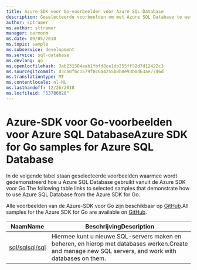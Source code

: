 ```yaml
---
title: Azure-SDK voor Go-voorbeelden voor Azure SQL Database
description: Geselecteerde voorbeelden om met Azure SQL Database te werken met behulp van de Azure-SDK voor Go.
author: sptramer
ms.author: sttramer
manager: carmonm
ms.date: 09/05/2018
ms.topic: sample
ms.subservice: development
ms.service: sql-database
ms.devlang: go
ms.openlocfilehash: 3ab231584aab1fbfd8ce1db255ff52d7d12422c3
ms.sourcegitcommit: d3ca0f6c1579f0c6a4255b0b0e93b0d63ae77d6d
ms.translationtype: MT
ms.contentlocale: nl-NL
ms.lasthandoff: 12/26/2018
ms.locfileid: "53786028"
---
```

# <a name="azure-sdk-for-go-samples-for-azure-sql-database"></a><span data-ttu-id="454d6-103">Azure-SDK voor Go-voorbeelden voor Azure SQL Database</span><span class="sxs-lookup"><span data-stu-id="454d6-103">Azure SDK for Go samples for Azure SQL Database</span></span>

<span data-ttu-id="454d6-104">In de volgende tabel staan geselecteerde voorbeelden waarmee wordt gedemonstreerd hoe u Azure SQL Database gebruikt vanuit de Azure SDK voor Go.</span><span class="sxs-lookup"><span data-stu-id="454d6-104">The following table links to selected samples that demonstrate how to use Azure SQL Database from the Azure SDK for Go.</span></span>

<span data-ttu-id="454d6-105">Alle voorbeelden van de Azure-SDK voor Go zijn beschikbaar op [GitHub](https://github.com/Azure-Samples/azure-sdk-for-go-samples).</span><span class="sxs-lookup"><span data-stu-id="454d6-105">All samples for the Azure SDK for Go are available on [GitHub](https://github.com/Azure-Samples/azure-sdk-for-go-samples).</span></span>

| <span data-ttu-id="454d6-106">Naam</span><span class="sxs-lookup"><span data-stu-id="454d6-106">Name</span></span> | <span data-ttu-id="454d6-107">Beschrijving</span><span class="sxs-lookup"><span data-stu-id="454d6-107">Description</span></span> |
|------|-------------|
| [<span data-ttu-id="454d6-108">sql/sql</span><span class="sxs-lookup"><span data-stu-id="454d6-108">sql/sql</span></span>](https://github.com/Azure-Samples/azure-sdk-for-go-samples/blob/master/sql/sql.go) | <span data-ttu-id="454d6-109">Hiermee kunt u nieuwe SQL-servers maken en beheren, en hierop met databases werken.</span><span class="sxs-lookup"><span data-stu-id="454d6-109">Create and manage new SQL servers, and work with databases on them.</span></span> |
